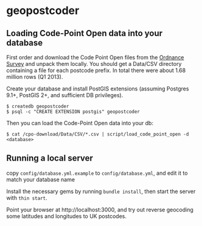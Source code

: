 # geopostcoder


## Loading Code-Point Open data into your database

First order and download the Code Point Open files from the [Ordnance
Survey](http://www.ordnancesurvey.co.uk/oswebsite/products/code-point-open/)
and unpack them locally. You should get a Data/CSV directory containing a file
for each postcode prefix. In total there were about 1.68 million rows (Q1
2013).

Create your database and install PostGIS extensions (assuming Postgres 9.1+,
PostGIS 2+, and sufficient DB privileges).

    $ createdb geopostcoder
    $ psql -c "CREATE EXTENSION postgis" geopostcoder

Then you can load the Code-Point Open data into your db:

    $ cat /cpo-download/Data/CSV/*.csv | script/load_code_point_open -d <database>

## Running a local server

copy `config/database.yml.example` to `config/database.yml`, and edit it to
match your database name

Install the necessary gems by running `bundle install`, then start the server
with `thin start`.

Point your browser at http://localhost:3000, and try out reverse geocoding some
latitudes and longitudes to UK postcodes.
